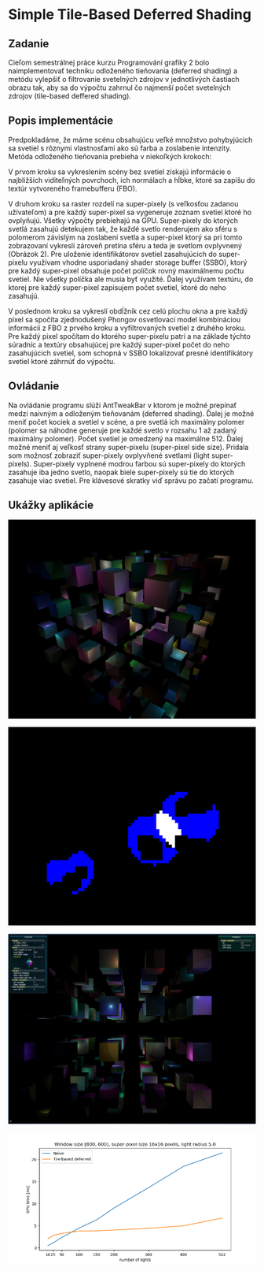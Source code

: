 # Simple Tile-Based Deferred Shading

## Zadanie
Cieľom semestrálnej práce kurzu Programování grafiky 2 bolo naimplementovať techniku odloženého tieňovania (deferred shading) a metódu vylepšiť o filtrovanie svetelných zdrojov v jednotlivých častiach obrazu tak, aby sa do výpočtu zahrnul čo najmenší počet svetelných zdrojov (tile-based deffered shading).

## Popis implementácie
Predpokladáme, že máme scénu obsahujúcu veľké množstvo pohybyjúcich sa svetiel s rôznymi vlastnosťami ako sú farba a zoslabenie intenzity. Metóda odloženého tieňovania prebieha v niekoľkých krokoch:

V prvom kroku sa vykreslením scény bez svetiel získajú informácie o najbližších viditeľných povrchoch, ich normálach a hĺbke, ktoré sa zapíšu do textúr vytvoreného framebufferu (FBO).

V druhom kroku sa raster rozdelí na super-pixely (s veľkosťou zadanou užívateľom) a pre každý super-pixel sa vygeneruje zoznam svetiel ktoré ho ovplyňujú. Všetky výpočty prebiehajú na GPU. Super-pixely do ktorých svetlá zasahujú detekujem tak, že každé svetlo renderujem ako sféru s polomerom závislým na zoslabení svetla a super-pixel ktorý sa pri tomto zobrazovaní vykreslí zároveň pretína sféru a teda je svetlom ovplyvnený (Obrázok 2). Pre uloženie identifikátorov svetiel zasahujúcich do super-pixelu využívam vhodne usporiadaný shader storage buffer (SSBO), ktorý pre každý super-pixel obsahuje počet políčok rovný maximálnemu počtu svetiel. Nie všetky políčka ale musia byť využité. Ďalej využívam textúru, do ktorej pre každý super-pixel zapisujem počet svetiel, ktoré do neho zasahujú.

V poslednom kroku sa vykreslí obdĺžnik cez celú plochu okna a pre každý pixel sa spočíta zjednodušený Phongov osvetlovací model kombináciou informácií z FBO z prvého kroku a vyfiltrovaných svetiel z druhého kroku. Pre každý pixel spočítam do ktorého super-pixelu patrí a na základe týchto súradníc a textúry obsahujúcej pre každý super-pixel počet do neho zasahujúcich svetiel, som schopná v SSBO lokalizovať presné identifikátory svetiel ktoré záhrnúť do výpočtu. 

## Ovládanie
Na ovládanie programu slúži AntTweakBar v ktorom je možné prepínať medzi naivným a odloženým tieňovanám (deferred shading). Ďalej je možné meniť počet kociek a svetiel v scéne, a pre svetlá ich maximálny polomer (polomer sa náhodne generuje pre každé svetlo v rozsahu 1 až zadaný maximálny polomer). Počet svetiel je omedzený na maximálne 512. Ďalej možné meniť aj veľkosť strany super-pixelu (super-pixel side size).
Pridala som možnosť zobraziť super-pixely ovplyvňené svetlami (light super-pixels). Super-pixely vyplnené modrou farbou sú super-pixely do ktorých zasahuje iba jedno svetlo, naopak biele super-pixely sú tie do ktorých zasahuje viac svetiel.
Pre klávesové skratky viď správu po začatí programu. 

## Ukážky aplikácie

![Example 1](img1.png)

![Example 1](img2.png)

![Example 1](app_img.png)

![Example 1](GPUtimes.png)